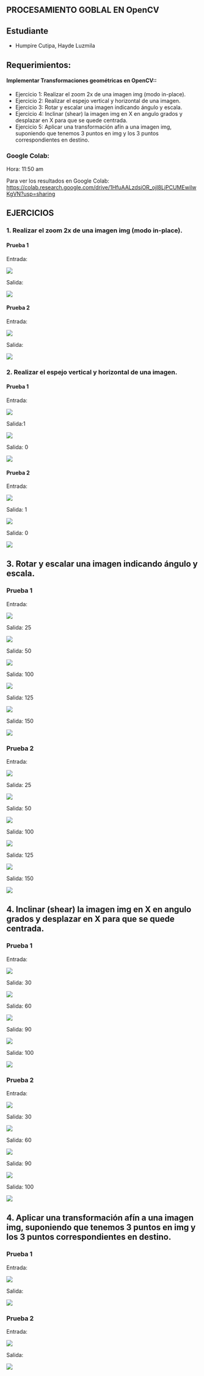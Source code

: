 ## PROCESAMIENTO GOBLAL EN OpenCV
## Estudiante
- Humpire Cutipa, Hayde Luzmila

## Requerimientos:
#### Implementar Transformaciones geométricas en OpenCV::
  - Ejercicio 1: Realizar el zoom 2x de una imagen img (modo in-place).
  - Ejercicio 2: Realizar el espejo vertical y horizontal de una imagen.
  - Ejercicio 3: Rotar y escalar una imagen indicando ángulo y escala.
  - Ejercicio 4: Inclinar (shear) la imagen img en X en angulo grados y desplazar en X para que se quede centrada.
  - Ejercicio 5: Aplicar una transformación afín a una imagen img, suponiendo que tenemos 3 puntos en img y los 3 puntos correspondientes en destino.

### Google Colab:

Hora: 11:50 am

Para ver los resultados en Google Colab: https://colab.research.google.com/drive/1HfuAALzdsiOR_ojI8LjPCUMEwiIwKgVN?usp=sharing

## EJERCICIOS

### 1. Realizar el zoom 2x de una imagen img (modo in-place).

#### Prueba 1

Entrada: 

![](Entrada/imagen1.jpg)

Salida:

![](Salida/1_Transformacion_Zoomx2.jpg)

#### Prueba 2

Entrada: 

![](Entrada/imagen2.jpg)


Salida:

![](Salida/1_Transformacion_Zoomx2_Prueba2.jpg)

### 2. Realizar el espejo vertical y horizontal de una imagen.

#### Prueba 1

Entrada: 

![](Entrada/imagen1.jpg)


Salida:1

![](Salida/2_Transformacion_Espejo_Horizontal.jpg)

Salida: 0

![](Salida/2_Transformacion_Espejo_Vertical.jpg)

#### Prueba 2

Entrada: 

![](Entrada/imagen2.jpg)

Salida: 1

![](Salida/2_Transformacion_Espejo_Horizontal_Prueba2.jpg)

Salida: 0

![](Salida/2_Transformacion_Espejo_Vertical_Prueba2.jpg)

## 3. Rotar y escalar una imagen indicando ángulo y escala.

### Prueba 1

Entrada: 

![](Entrada/imagen1.jpg)

Salida: 25

![](Salida/3_Transformacion_RotarEscalar_25.jpg)

Salida: 50

![](Salida/3_Transformacion_RotarEscalar_50.jpg)

Salida: 100

![](Salida/3_Transformacion_RotarEscalar_100.jpg)

Salida: 125

![](Salida/3_Transformacion_RotarEscalar_125.jpg)

Salida: 150

![](Salida/3_Transformacion_RotarEscalar_150.jpg)

### Prueba 2

Entrada: 

![](Entrada/imagen2.jpg)

Salida: 25

![](Salida/3_Transformacion_RotarEscalar_25_Prueba2.jpg)

Salida: 50

![](Salida/3_Transformacion_RotarEscalar_50_Prueba2.jpg)

Salida: 100

![](Salida/3_Transformacion_RotarEscalar_100_Prueba2.jpg)

Salida: 125

![](Salida/3_Transformacion_RotarEscalar_125_Prueba2.jpg)

Salida: 150

![](Salida/3_Transformacion_RotarEscalar_150_Prueba2.jpg)

## 4. Inclinar (shear) la imagen img en X en angulo grados y desplazar en X para que se quede centrada.

### Prueba 1

Entrada: 

![](Entrada/imagen1.jpg)


Salida: 30

![](Salida/4_Transformacion_Inclinar_30.jpg)

Salida: 60

![](Salida/4_Transformacion_Inclinar_60.jpg)

Salida: 90

![](Salida/4_Transformacion_Inclinar_90.jpg)

Salida: 100

![](Salida/4_Transformacion_Inclinar_100.jpg)

### Prueba 2

Entrada: 

![](Entrada/imagen2.jpg)


Salida: 30

![](Salida/4_Transformacion_Inclinar_30_Prueba2.jpg)

Salida: 60

![](Salida/4_Transformacion_Inclinar_60_Prueba2.jpg)

Salida: 90

![](Salida/4_Transformacion_Inclinar_90_Prueba2.jpg)

Salida: 100

![](Salida/4_Transformacion_Inclinar_100_Prueba2.jpg)

## 4. Aplicar una transformación afín a una imagen img, suponiendo que tenemos 3 puntos en img y los 3 puntos correspondientes en destino.

### Prueba 1

Entrada: 

![](Entrada/imagen1.jpg)

Salida:

![](Salida/5_Transformacion_Afin.jpg)

### Prueba 2

Entrada: 

![](Entrada/imagen2.jpg)

Salida:

![](Salida/5_Transformacion_Afin_Prueba2.jpg)
